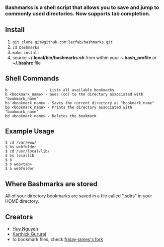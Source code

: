 ### Bashmarks is a shell script that allows you to save and jump to commonly used directories. Now supports tab completion.

## Install

1. `git clone git@github.com:lecfab/bashmarks.git`
2. `cd bashmarks`
3. `make install`
4. source **~/.local/bin/bashmarks.sh** from within your **~.bash\_profile** or **~/.bashrc** file

## Shell Commands

    b                 - Lists all available bookmarks
    b <bookmark_name> - Goes (cd) to the directory associated with "bookmark_name"
    bs <bookmark_name> - Saves the current directory as "bookmark_name"
    bp <bookmark_name> - Prints the directory associated with "bookmark_name"
    bd <bookmark_name> - Deletes the bookmark
    
## Example Usage

    $ cd /var/www/
    $ bs webfolder
    $ cd /usr/local/lib/
    $ bs locallib
    $ b
    $ b web<tab>
    $ b webfolder

## Where Bashmarks are stored
    
All of your directory bookmarks are saved in a file called ".sdirs" in your HOME directory.


## Creators 

* [Huy Nguyen](https://github.com/huyng)
* [Karthick Gururaj](https://github.com/karthick-gururaj)
* to bookmark files, check [friday-james's fork](https://github.com/huyng/bashmarks/compare/master...friday-james:bashmarks:master)
